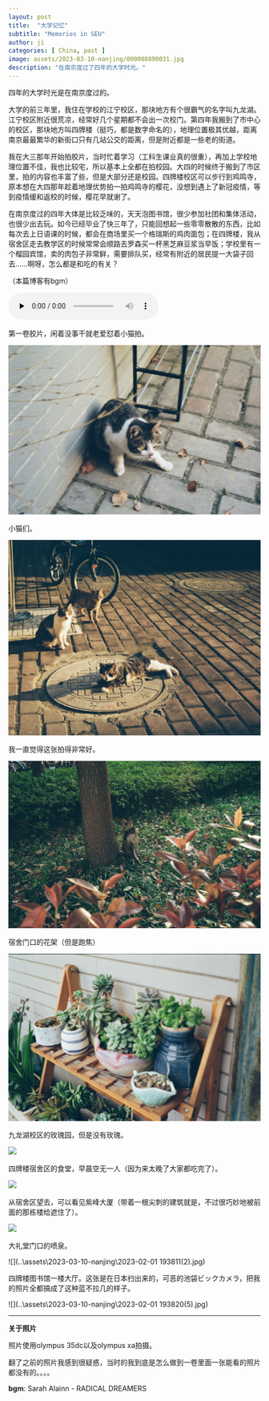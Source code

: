 ```yaml
---
layout: post
title:  "大学记忆"
subtitle: "Memories in SEU"
author: ji
categories: [ China, past ]
image: assets/2023-03-10-nanjing/000008890031.jpg
description: "在南京度过了四年的大学时光。"
---
```




四年的大学时光是在南京度过的。

大学的前三年里，我住在学校的江宁校区，那块地方有个很霸气的名字叫九龙湖。江宁校区附近很荒凉，经常好几个星期都不会出一次校门。第四年我搬到了市中心的校区，那块地方叫四牌楼（挺巧，都是数字命名的），地理位置极其优越，距离南京最最繁华的新街口只有几站公交的距离，但是附近都是一些老的街道。

我在大三那年开始拍胶片，当时忙着学习（工科生课业真的很重），再加上学校地理位置不佳，我也比较宅，所以基本上全都在拍校园。大四的时候终于搬到了市区里，拍的内容也丰富了些，但是大部分还是校园。四牌楼校区可以步行到鸡鸣寺，原本想在大四那年趁着地理优势拍一拍鸡鸣寺的樱花，没想到遇上了新冠疫情，等到疫情缓和返校的时候，樱花早就谢了。

在南京度过的四年大体是比较乏味的，天天泡图书馆，很少参加社团和集体活动，也很少出去玩。如今已经毕业了快三年了，只能回想起一些零零散散的东西，比如每次去上日语课的时候，都会在商场里买一个格瑞斯的鸡肉面包；在四牌楼，我从宿舍区走去教学区的时候常常会顺路去罗森买一杯黑芝麻豆浆当早饭；学校里有一个榴园宾馆，卖的肉包子非常鲜，需要排队买，经常有附近的居民提一大袋子回去……啊呀，怎么都是和吃的有关？


（本篇博客有bgm）

<audio id="audio" controls="" preload="none">
<source id="mp3" src="..\assets\2023-03-10-nanjing\Sarah Alainn - RADICAL DREAMERS.mp3">
</audio>




第一卷胶片，闲着没事干就老爱怼着小猫拍。



![](..\assets\2023-03-10-nanjing\000022020004.jpg)



小猫们。



![](..\assets\2023-03-10-nanjing\000022020008.jpg)



我一直觉得这张拍得非常好。

![](..\assets\2023-03-10-nanjing\nj1.jpg)



宿舍门口的花架（但是跑焦）

![](..\assets\2023-03-10-nanjing\000022020030.jpg)



九龙湖校区的玫瑰园，但是没有玫瑰。

![](..\assets\2023-03-10-nanjing\000064440004.jpg)



四牌楼宿舍区的食堂，早晨空无一人（因为来太晚了大家都吃完了）。

![](..\assets\2023-03-10-nanjing\000008890031.jpg)



从宿舍区望去，可以看见紫峰大厦（带着一根尖刺的建筑就是，不过很巧妙地被前面的那栋楼给遮住了）。

![](..\assets\2023-03-10-nanjing\000003330018.jpg)



大礼堂门口的喷泉。

![](..\assets\2023-03-10-nanjing\2023-02-01 193811(2).jpg)



四牌楼图书馆一楼大厅。这张是在日本扫出来的，可恶的池袋ビックカメラ，把我的照片全都搞成了这种蓝不拉几的样子。

![](..\assets\2023-03-10-nanjing\2023-02-01 193820(5).jpg)



----

**关于照片**



照片使用olympus 35dc以及olympus xa拍摄。

翻了之前的照片我感到很疑惑，当时的我到底是怎么做到一卷里面一张能看的照片都没有的。。。。

**bgm**: Sarah Alainn - RADICAL DREAMERS